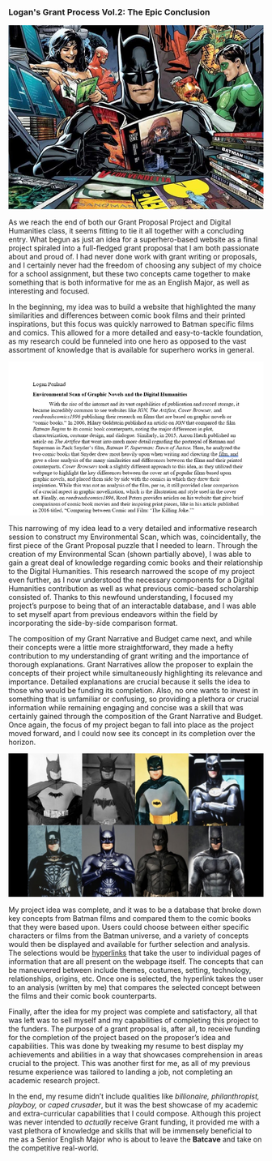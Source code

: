 ### **Logan's Grant Process Vol.2: The Epic Conclusion**


![Batman Reading Comics](https://github.com/logan-penland/logan-penland/blob/master/images/batman-reading-comics.jpg?raw=true)


As we reach the end of both our Grant Proposal Project and Digital Humanities class, it seems fitting to tie it all together with a concluding entry. What begun as just an idea for a superhero-based website as a final project spiraled into a full-fledged grant proposal that I am both passionate about and proud of. I had never done work with grant writing or proposals, and I certainly never had the freedom of choosing any subject of my choice for a school assignment, but these two concepts came together to make something that is both informative for me as an English Major, as well as interesting and focused.


In the beginning, my idea was to build a website that highlighted the many similarities and differences between comic book films and their printed inspirations, but this focus was quickly narrowed to Batman specific films and comics. This allowed for a more detailed and easy-to-tackle foundation, as my research could be funneled into one hero as opposed to the vast assortment of knowledge that is available for superhero works in general. 


![Environmental Scan Penland Screenshot](https://github.com/logan-penland/logan-penland/blob/master/images/Environmental%20Scan%20Screenshot.png?raw=true)


This narrowing of my idea lead to a very detailed and informative research session to construct my Environmental Scan, which was, coincidentally, the first piece of the Grant Proposal puzzle that I needed to learn. Through the creation of my Environmental Scan (shown partially above), I was able to gain a great deal of knowledge regarding comic books and their relationship to the Digital Humanities. This research narrowed the scope of my project even further, as I now understood the necessary components for a Digital Humanities contribution as well as what previous comic-based scholarship consisted of. Thanks to this newfound understanding, I focused my project’s purpose to being that of an interactable database, and I was able to set myself apart from previous endeavors within the field by incorporating the side-by-side comparison format. 


The composition of my Grant Narrative and Budget came next, and while their concepts were a little more straightforward, they made a hefty contribution to my understanding of grant writing and the importance of thorough explanations. Grant Narratives allow the proposer to explain the concepts of their project while simultaneously highlighting its relevance and importance. Detailed explanations are crucial because it sells the idea to those who would be funding its completion. Also, no one wants to invest in something that is unfamiliar or confusing, so providing a plethora or crucial information while remaining engaging and concise was a skill that was certainly gained through the composition of the Grant Narrative and Budget. Once again, the focus of my project began to fall into place as the project moved forward, and I could now see its concept in its completion over the horizon. 


![Batman Across Films Logan Penland](https://github.com/logan-penland/logan-penland/blob/master/images/Batmans%20across%20films.jpg?raw=true)


My project idea was complete, and it was to be a database that broke down key concepts from Batman films and compared them to the comic books that they were based upon. Users could choose between either specific characters or films from the Batman universe, and a variety of concepts would then be displayed and available for further selection and analysis. The selections would be [hyperlinks](https://www.lifewire.com/how-do-hyperlinks-work-2483287) that take the user to individual pages of information that are all present on the webpage itself. The concepts that can be maneuvered between include themes, costumes, setting, technology, relationships, origins, etc. Once one is selected, the hyperlink takes the user to an analysis (written by me) that compares the selected concept between the films and their comic book counterparts. 


Finally, after the idea for my project was complete and satisfactory, all that was left was to sell myself and my capabilities of completing this project to the funders. The purpose of a grant proposal is, after all, to receive funding for the completion of the project based on the proposer’s idea and capabilities. This was done by tweaking my resume to best display my achievements and abilities in a way that showcases comprehension in areas crucial to the project. This was another first for me, as all of my previous resume experience was tailored to landing a job, not completing an academic research project. 


In the end, my resume didn’t include qualities like _billionaire, philanthropist, playboy,_ or _caped crusader_, but it was the best showcase of my academic and extra-curricular capabilities that I could compose. Although this project was never intended to _actually_ receive Grant funding, it provided me with a vast plethora of knowledge and skills that will be immensely beneficial to me as a Senior English Major who is about to leave the **Batcave** and take on the competitive real-world. 

